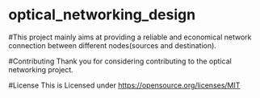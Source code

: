 # optical_networking_design


#This project mainly aims at providing a reliable and economical network connection between different nodes(sources and destination).

#Contributing
Thank you for considering contributing to the optical networking project.

#License
This is Licensed under https://opensource.org/licenses/MIT
